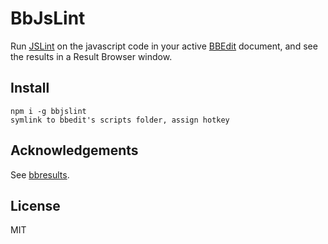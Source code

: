 BbJsLint
========

Run [JSLint](http://jslint.com/) on the javascript code in your active [BBEdit](http://barebones.com/products/bbedit/) document, and see the results in a Result Browser window.

Install
-------
    npm i -g bbjslint
    symlink to bbedit's scripts folder, assign hotkey

Acknowledgements
----------------
See [bbresults](../bbresults).

License
-------
MIT